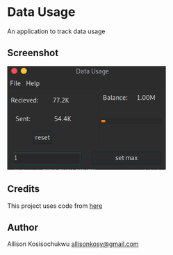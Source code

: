 # Data Usage
An application to track data usage

## Screenshot

![screenshot](shot.png)

## Credits

This project uses code from [here](https://github.com/laserpants/mbs)


## Author 

 Allison Kosisochukwu <allisonkosy@gmail.com>
